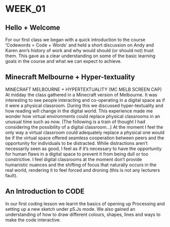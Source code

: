 # WEEK_01

## Hello + Welcome
For our first class we began with a quick introduction to the course ‘Codewords = Code + Words’ and held a short discussion on Andy and Karen ann’s history of work and why would should (or should not) trust them. This gave as a clear understanding on some of the basic learning goals in the course and what we can expect to achieve.

## Minecraft Melbourne + Hyper-textuality 
MINECRAFT MELBOURNE + HYPERTEXTUALITY (MC MELB SCREEN CAP)
At midday the class gathered in a Minecraft version of Melbourne. It was interesting to see people interacting and co-operating in a digital space as if it were a physical classroom. During this we discussed hyper-textuality and how reading will change in the digital world. This experience made me wonder how virtual environments could replace physical classrooms in an unusual time such as now. 
(The following is a train of thought I had considering the possibility of a digital classroom...)
At the moment I feel the only way a virtual classroom could adequately replace a physical one would be if the virtual space offered seamless cooperation between peers and the opportunity for individuals to be distracted. While distractions aren’t necessarily seen as good, I feel as if it’s necessary to have the opportunity for human flaws in a digital space to prevent it from being dull or too constrictive. I feel digital classrooms at the moment don’t provide humanistic nuances and the shifting of focus that naturally occurs in the real world, rendering it to feel forced and droning (this is not any lecturers fault).

## An Introduction to CODE
In our first coding lesson we learnt the basics of opening up Processing and setting up a new sketch under p5.Js mode. We also gained an understanding of how to draw different colours, shapes, lines and ways to make the code interactive.
